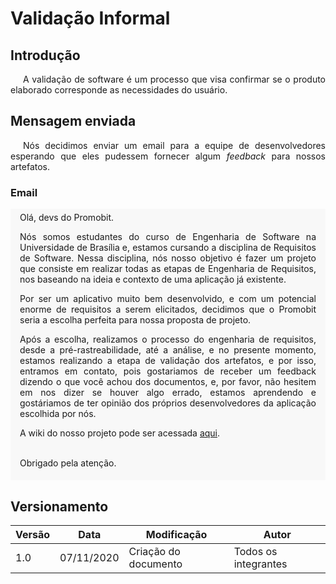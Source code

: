 # Validação Informal

## Introdução

<p style="text-indent: 20px; text-align: justify">
A validação de software é um processo que visa confirmar se o produto elaborado corresponde as necessidades do usuário.
</p>

## Mensagem enviada

<p style="text-indent: 20px; text-align: justify">
Nós decidimos enviar um email para a equipe de desenvolvedores esperando que eles pudessem fornecer algum <i>feedback</i> para nossos artefatos.
</p>

### Email

<div style="padding: 5px 15px; background: #f8f8f8">
Olá, devs do Promobit. <br />

<p style="text-align: justify">
Nós somos estudantes do curso de Engenharia de Software na Universidade de Brasília e, estamos cursando a disciplina de Requisitos de Software. Nessa disciplina, nós nosso objetivo é fazer um projeto que consiste em realizar todas as etapas de Engenharia de Requisitos, nos baseando na ideia e contexto de uma aplicação já existente.
</p>

<p style="text-align: justify">
Por ser um aplicativo muito bem desenvolvido, e com um potencial enorme de requisitos a serem elicitados, decidimos que o Promobit seria a escolha perfeita para nossa proposta de projeto.
</p>

<p style="text-align: justify">
Após a escolha, realizamos o processo do engenharia de requisitos, desde a pré-rastreabilidade, até a análise, e no presente momento, estamos realizando a etapa de validação dos artefatos, e por isso, entramos em contato, pois gostariamos de receber um feedback dizendo o que você achou dos documentos, e, por favor, não hesitem em nos dizer se houver algo errado, estamos aprendendo e gostáriamos de ter opinião dos próprios desenvolvedores da aplicação escolhida por nós.
</p>

A wiki do nosso projeto pode ser acessada <a href="https://requisitos-de-software.github.io/2020.1-Promobit/" target="_blank">aqui</a>. <br /><br />

Obrigado pela atenção.
</div>

## Versionamento

| Versão | Data | Modificação | Autor |
|--|--|--|--|
| 1.0 | 07/11/2020 | Criação do documento | Todos os integrantes |
